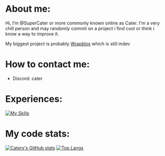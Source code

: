 # About me:

Hi, I’m @SuperCater or more commonly known online as Cater. I'm a very chill person and may randomly commit on a project i find cool or think i know a way to improve it.

My biggest project is probably [Wrapblox](https://github.com/SuperCater/WrapBlox) which is still indev

# How to contact me:
* Discord: cater

# Experiences:
[![My Skills](https://skillicons.dev/icons?i=js,ts,lua,html,css,heroku,discord,bots,mongo,git,github,nodejs,express)](https://skillicons.dev)

# My code stats:

[![Caters's GitHub stats](https://github-readme-stats.vercel.app/api?username=SuperCater&count_private=true&theme=tokyonight)](https://github.com/anuraghazra/github-readme-stats)
[![Top Langs](https://github-readme-stats.vercel.app/api/top-langs/?username=SuperCater&theme=tokyonight)](https://github.com/anuraghazra/github-readme-stats)

